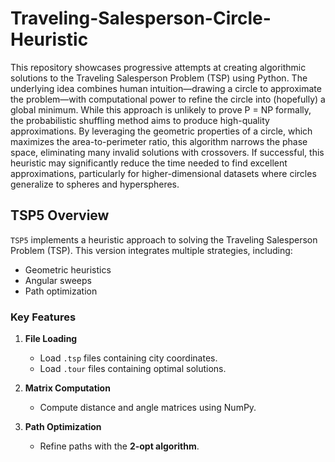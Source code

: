 # Traveling-Salesperson-Circle-Heuristic

This repository showcases progressive attempts at creating algorithmic solutions to the Traveling Salesperson Problem (TSP) using Python. 
The underlying idea combines human intuition—drawing a circle to approximate the problem—with computational power to refine the circle into (hopefully) a global minimum. While this approach is unlikely to prove P = NP formally, the probabilistic shuffling method aims to produce high-quality approximations. By leveraging the geometric properties of a circle, which maximizes the area-to-perimeter ratio, this algorithm narrows the phase space, eliminating many invalid solutions with crossovers. 
If successful, this heuristic may significantly reduce the time needed to find excellent approximations, particularly for higher-dimensional datasets where circles generalize to spheres and hyperspheres.



## TSP5 Overview

`TSP5` implements a heuristic approach to solving the Traveling Salesperson Problem (TSP). This version integrates multiple strategies, including:

- Geometric heuristics
- Angular sweeps
- Path optimization

### Key Features
1. **File Loading**
   - Load `.tsp` files containing city coordinates.
   - Load `.tour` files containing optimal solutions.

2. **Matrix Computation**
   - Compute distance and angle matrices using NumPy.

3. **Path Optimization**
   - Refine paths with the **2-opt algorithm**.
